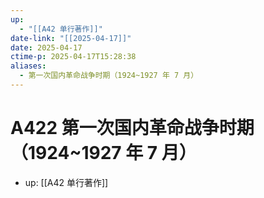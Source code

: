 ```yaml
---
up:
  - "[[A42 单行著作]]"
date-link: "[[2025-04-17]]"
date: 2025-04-17
ctime-p: 2025-04-17T15:28:38
aliases:
  - 第一次国内革命战争时期（1924~1927 年 7 月）
---
```


# A422 第一次国内革命战争时期（1924~1927 年 7 月）

- up: [[A42 单行著作]]
